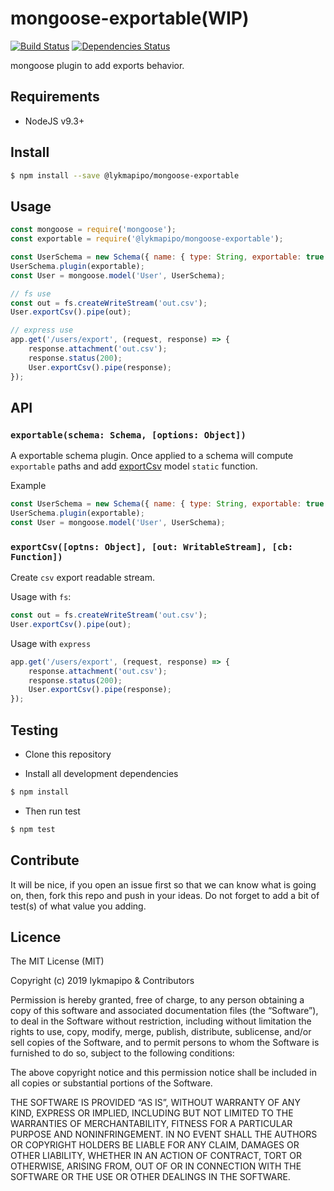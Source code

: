 # mongoose-exportable(WIP)

[![Build Status](https://travis-ci.org/lykmapipo/mongoose-exportable.svg?branch=master)](https://travis-ci.org/lykmapipo/mongoose-exportable)
[![Dependencies Status](https://david-dm.org/lykmapipo/mongoose-exportable/status.svg)](https://david-dm.org/lykmapipo/mongoose-exportable)

mongoose plugin to add exports behavior. 

## Requirements

- NodeJS v9.3+

## Install
```sh
$ npm install --save @lykmapipo/mongoose-exportable
```

## Usage

```javascript
const mongoose = require('mongoose');
const exportable = require('@lykmapipo/mongoose-exportable');

const UserSchema = new Schema({ name: { type: String, exportable: true } });
UserSchema.plugin(exportable);
const User = mongoose.model('User', UserSchema);

// fs use 
const out = fs.createWriteStream('out.csv');
User.exportCsv().pipe(out);

// express use
app.get('/users/export', (request, response) => {
    response.attachment('out.csv');
    response.status(200);
    User.exportCsv().pipe(response);
});
```

## API

### `exportable(schema: Schema, [options: Object])`
A exportable schema plugin. Once applied to a schema will compute `exportable` paths and add [exportCsv](#exportcsvoptns-object-out-writablestream-cb-function) model `static` function.

Example
```js
const UserSchema = new Schema({ name: { type: String, exportable: true } });
UserSchema.plugin(exportable);
const User = mongoose.model('User', UserSchema);
```

### `exportCsv([optns: Object], [out: WritableStream], [cb: Function])`
Create `csv` export readable stream.

Usage with `fs`:
```js
const out = fs.createWriteStream('out.csv');
User.exportCsv().pipe(out);
```

Usage with `express`
```js
app.get('/users/export', (request, response) => {
    response.attachment('out.csv');
    response.status(200);
    User.exportCsv().pipe(response);
});
```

## Testing
* Clone this repository

* Install all development dependencies
```sh
$ npm install
```
* Then run test
```sh
$ npm test
```

## Contribute
It will be nice, if you open an issue first so that we can know what is going on, then, fork this repo and push in your ideas. Do not forget to add a bit of test(s) of what value you adding.

## Licence
The MIT License (MIT)

Copyright (c) 2019 lykmapipo & Contributors

Permission is hereby granted, free of charge, to any person obtaining a copy of this software and associated documentation files (the “Software”), to deal in the Software without restriction, including without limitation the rights to use, copy, modify, merge, publish, distribute, sublicense, and/or sell copies of the Software, and to permit persons to whom the Software is furnished to do so, subject to the following conditions:

The above copyright notice and this permission notice shall be included in all copies or substantial portions of the Software.

THE SOFTWARE IS PROVIDED “AS IS”, WITHOUT WARRANTY OF ANY KIND, EXPRESS OR IMPLIED, INCLUDING BUT NOT LIMITED TO THE WARRANTIES OF MERCHANTABILITY, FITNESS FOR A PARTICULAR PURPOSE AND NONINFRINGEMENT. IN NO EVENT SHALL THE AUTHORS OR COPYRIGHT HOLDERS BE LIABLE FOR ANY CLAIM, DAMAGES OR OTHER LIABILITY, WHETHER IN AN ACTION OF CONTRACT, TORT OR OTHERWISE, ARISING FROM, OUT OF OR IN CONNECTION WITH THE SOFTWARE OR THE USE OR OTHER DEALINGS IN THE SOFTWARE. 